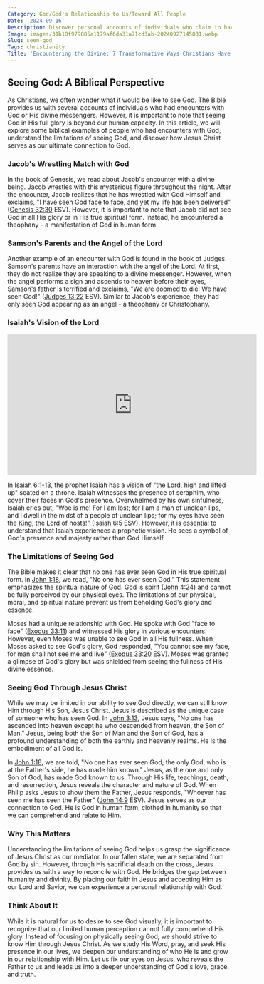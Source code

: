 ```yaml
---
Category: God/God's Relationship to Us/Toward All People
Date: '2024-09-16'
Description: Discover personal accounts of individuals who claim to have seen God firsthand, exploring the impact of these experiences on their lives. Explore the profound encounters with the divine in this thought-provoking article.
Image: images/31b10f979885a1179af6da31a71cd3ab-20240927145831.webp
Slug: seen-god
Tags: christianity
Title: 'Encountering the Divine: 7 Transformative Ways Christians Have Seen God'
---
```


## Seeing God: A Biblical Perspective

As Christians, we often wonder what it would be like to see God. The Bible provides us with several accounts of individuals who had encounters with God or His divine messengers. However, it is important to note that seeing God in His full glory is beyond our human capacity. In this article, we will explore some biblical examples of people who had encounters with God, understand the limitations of seeing God, and discover how Jesus Christ serves as our ultimate connection to God.

### Jacob's Wrestling Match with God

In the book of Genesis, we read about Jacob's encounter with a divine being. Jacob wrestles with this mysterious figure throughout the night. After the encounter, Jacob realizes that he has wrestled with God Himself and exclaims, "I have seen God face to face, and yet my life has been delivered" ([Genesis 32:30](https://www.bibleref.com/Genesis/32/Genesis-32-30.html) ESV). However, it is important to note that Jacob did not see God in all His glory or in His true spiritual form. Instead, he encountered a theophany - a manifestation of God in human form.

### Samson's Parents and the Angel of the Lord

Another example of an encounter with God is found in the book of Judges. Samson's parents have an interaction with the angel of the Lord. At first, they do not realize they are speaking to a divine messenger. However, when the angel performs a sign and ascends to heaven before their eyes, Samson's father is terrified and exclaims, "We are doomed to die! We have seen God!" ([Judges 13:22](https://www.bibleref.com/Judges/13/Judges-13-22.html) ESV). Similar to Jacob's experience, they had only seen God appearing as an angel - a theophany or Christophany.

### Isaiah's Vision of the Lord


<iframe width="560" height="315" src="https://www.youtube.com/embed/4u4mgwVj13I" frameborder="0" allow="autoplay; encrypted-media" allowfullscreen></iframe>


In [Isaiah 6:1-13](https://www.bibleref.com/Isaiah/6/Isaiah-6-1.html), the prophet Isaiah has a vision of "the Lord, high and lifted up" seated on a throne. Isaiah witnesses the presence of seraphim, who cover their faces in God's presence. Overwhelmed by his own sinfulness, Isaiah cries out, "Woe is me! For I am lost; for I am a man of unclean lips, and I dwell in the midst of a people of unclean lips; for my eyes have seen the King, the Lord of hosts!" ([Isaiah 6:5](https://www.bibleref.com/Isaiah/6/Isaiah-6-5.html) ESV). However, it is essential to understand that Isaiah experiences a prophetic vision. He sees a symbol of God's presence and majesty rather than God Himself.

### The Limitations of Seeing God

The Bible makes it clear that no one has ever seen God in His true spiritual form. In [John 1:18](https://www.bibleref.com/John/1/John-1-18.html), we read, "No one has ever seen God." This statement emphasizes the spiritual nature of God. God is spirit ([John 4:24](https://www.bibleref.com/John/4/John-4-24.html)) and cannot be fully perceived by our physical eyes. The limitations of our physical, moral, and spiritual nature prevent us from beholding God's glory and essence.

Moses had a unique relationship with God. He spoke with God "face to face" ([Exodus 33:11](https://www.bibleref.com/Exodus/33/Exodus-33-11.html)) and witnessed His glory in various encounters. However, even Moses was unable to see God in all His fullness. When Moses asked to see God's glory, God responded, "You cannot see my face, for man shall not see me and live" ([Exodus 33:20](https://www.bibleref.com/Exodus/33/Exodus-33-20.html) ESV). Moses was granted a glimpse of God's glory but was shielded from seeing the fullness of His divine essence.

### Seeing God Through Jesus Christ

While we may be limited in our ability to see God directly, we can still know Him through His Son, Jesus Christ. Jesus is described as the unique case of someone who has seen God. In [John 3:13](https://www.bibleref.com/John/3/John-3-13.html), Jesus says, "No one has ascended into heaven except he who descended from heaven, the Son of Man." Jesus, being both the Son of Man and the Son of God, has a profound understanding of both the earthly and heavenly realms. He is the embodiment of all God is.

In [John 1:18](https://www.bibleref.com/John/1/John-1-18.html), we are told, "No one has ever seen God; the only God, who is at the Father's side, he has made him known." Jesus, as the one and only Son of God, has made God known to us. Through His life, teachings, death, and resurrection, Jesus reveals the character and nature of God. When Philip asks Jesus to show them the Father, Jesus responds, "Whoever has seen me has seen the Father" ([John 14:9](https://www.bibleref.com/John/14/John-14-9.html) ESV). Jesus serves as our connection to God. He is God in human form, clothed in humanity so that we can comprehend and relate to Him.

### Why This Matters

Understanding the limitations of seeing God helps us grasp the significance of Jesus Christ as our mediator. In our fallen state, we are separated from God by sin. However, through His sacrificial death on the cross, Jesus provides us with a way to reconcile with God. He bridges the gap between humanity and divinity. By placing our faith in Jesus and accepting Him as our Lord and Savior, we can experience a personal relationship with God.

### Think About It

While it is natural for us to desire to see God visually, it is important to recognize that our limited human perception cannot fully comprehend His glory. Instead of focusing on physically seeing God, we should strive to know Him through Jesus Christ. As we study His Word, pray, and seek His presence in our lives, we deepen our understanding of who He is and grow in our relationship with Him. Let us fix our eyes on Jesus, who reveals the Father to us and leads us into a deeper understanding of God's love, grace, and truth.